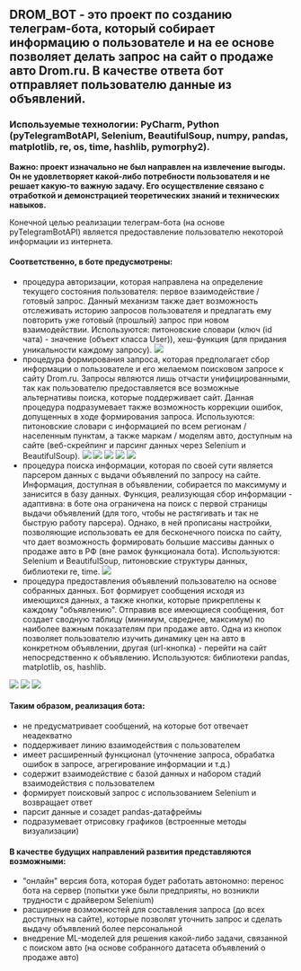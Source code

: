 ## DROM_BOT - это проект по созданию телеграм-бота, который собирает информацию о пользователе и на ее основе позволяет делать запрос на сайт о продаже авто Drom.ru. В качестве ответа бот отправляет пользователю данные из объявлений.

### Используемые технологии: PyCharm, Python (pyTelegramBotAPI, Selenium, BeautifulSoup, numpy, pandas, matplotlib, re, os, time, hashlib, pymorphy2).

**Важно: проект изначально не был направлен на извлечение выгоды. Он не удовлетворяет какой-либо потребности пользователя и не решает какую-то важную задачу. Его осуществление связано с отработкой и демонстрацией теоретических знаний и технических навыков.**

Конечной целью реализации телеграм-бота (на основе pyTelegramBotAPI) является предоставление пользователю некоторой информации из интернета.

#### Соответственно, в боте предусмотрены:
- процедура авторизации, которая направлена на определение текущего состояния пользователя: первое взаимодействие / готовый запрос. Данный механизм также дает возможность отслеживать историю запросов пользователя и предлагать ему повторить уже готовый (прошлый) запрос при новом взаимодействии. Используются: питоновские словари (ключ (id чата) - значение (объект класса User)), хеш-функция (для придания уникальности каждому запросу).
![](https://github.com/maxzhrvl/projects/blob/main/DS_course_HSE/DROM_BOT/readme_img/1.png?token=GHSAT0AAAAAAB22OEAFHWD7MHLOVSSU6BRKY35ETDQ.png)
- процедура формирования запроса, которая предполагает сбор информации о пользователе и его желаемом поисковом запросе к сайту Drom.ru. Запросы являются лишь отчасти унифицированными, так как пользователю предоставляется все возможные альтернативы поиска, которые поддерживает сайт. Данная процедура подразумевает также возможность коррекции ошибок, допущенных в ходе формирования запроса. Используются: питоновские словари с информацией по всем регионам / населенным пунктам, а также маркам / моделям авто, доступным на сайте (веб-скрейпинг и парсинг данных через Selenium и BeautifulSoup).
![](https://github.com/maxzhrvl/projects/blob/main/DS_course_HSE/DROM_BOT/readme_img/2.png?token=GHSAT0AAAAAAB22OEAFHWD7MHLOVSSU6BRKY35ETDQ.png)
![](https://github.com/maxzhrvl/projects/blob/main/DS_course_HSE/DROM_BOT/readme_img/3.png?token=GHSAT0AAAAAAB22OEAFHWD7MHLOVSSU6BRKY35ETDQ.png)
![](https://github.com/maxzhrvl/projects/blob/main/DS_course_HSE/DROM_BOT/readme_img/4.png?token=GHSAT0AAAAAAB22OEAFHWD7MHLOVSSU6BRKY35ETDQ.png)
![](https://github.com/maxzhrvl/projects/blob/main/DS_course_HSE/DROM_BOT/readme_img/5.png?token=GHSAT0AAAAAAB22OEAFHWD7MHLOVSSU6BRKY35ETDQ.png)
![](https://github.com/maxzhrvl/projects/blob/main/DS_course_HSE/DROM_BOT/readme_img/6.png?token=GHSAT0AAAAAAB22OEAFHWD7MHLOVSSU6BRKY35ETDQ.png)
- процедура поиска информации, которая по своей сути является парсером данных с выдачи объявлений по запросу на сайте. Информация, доступная в объявлении, собирается по максимуму и занисится в базу данных. Функция, реализующая сбор информации - адаптивна: в боте она ограничена на поиск с первой страницы выдачи объявлений (для того, чтобы не растягивать и так не быструю работу парсера). Однако, в ней прописаны настройки, позволяющие использовать ее для бесконечного поиска по сайту, что дает возможность формировать большие массивы данных о продаже авто в РФ (вне рамок функционала бота). Используются: Selenium и BeautifulSoup, питоновские структуры данных, библиотеки re, time.
![](https://github.com/maxzhrvl/projects/blob/main/DS_course_HSE/DROM_BOT/readme_img/7.png?token=GHSAT0AAAAAAB22OEAFHWD7MHLOVSSU6BRKY35ETDQ.png)
- процедура предоставления объявлений пользователю на основе собранных данных. Бот формирует сообщения исходя из имеющихся данных, а также кнопки, которые прикреплены к каждому "объявлению". Отправив все имеющиеся сообщения, бот создает сводную таблицу (минимум, свреднее, максимум) по наиболее важным показателям при продаже авто. Одна из кнопок позволяет пользователю изучить динамику цен на авто в конкретном объявлении, другая (url-кнопка) - перейти на сайт непосредственно к объявлению. Используются: библиотеки pandas, matplotlib, os, hashlib.

![](https://github.com/maxzhrvl/projects/blob/main/DS_course_HSE/DROM_BOT/readme_img/8.png?token=GHSAT0AAAAAAB22OEAFHWD7MHLOVSSU6BRKY35ETDQ.png)
![](https://github.com/maxzhrvl/projects/blob/main/DS_course_HSE/DROM_BOT/readme_img/9.png?token=GHSAT0AAAAAAB22OEAFHWD7MHLOVSSU6BRKY35ETDQ.png)
![](https://github.com/maxzhrvl/projects/blob/main/DS_course_HSE/DROM_BOT/readme_img/10.png?token=GHSAT0AAAAAAB22OEAFHWD7MHLOVSSU6BRKY35ETDQ.png)

#### Таким образом, реализация бота:
- не предусматривает сообщений, на которые бот отвечает неадекватно
- поддерживает линию взаимодействия с пользователем
- имеет расширенный функционал (уточнение запроса, обрабатка ошибок в запросе, агрегирование информации и т.д.)
- содержит взаимодействие с базой данных и набором стадий взаимодействия с пользователем
- формирует поисковый запрос с использованием Selenium и возвращает ответ
- парсит данные и созадет pandas-датафреймы
- подразумевает отрисовку графиков (встроенные методы визуализации)

#### В качестве будущих направлений развития представляются возможными:
- "онлайн" версия бота, которая будет работать автономно: перенос бота на сервер (попытки уже были предприяты, но возникли трудности с драйвером Selenium)
- расширение возможностей для составления запроса (до всех доступных на сайте), которые позволят уточнить запрос и сделать выдачу объявлений более персональной
- внедрение ML-моделей для решения какой-либо задачи, связанной с поиском авто (на основе собранного датасета объявлений о продаже авто)
